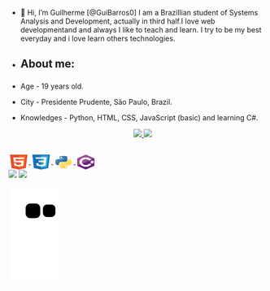 - 🚀 Hi, I’m Guilherme [@GuiBarros0]
I am a Brazillian student of Systems Analysis and Development, actually in third half.I love web developmentand and always
I like to teach and learn. I try to be my best everyday and i love learn others technologies.
- ## About me: <h3>
- Age - 19 years old.
- City - Presidente Prudente, São Paulo, Brazil.
- Knowledges - Python, HTML, CSS, JavaScript (basic) and learning C#.
  
  <div align="center">
  <a href="https://github.com/GuiBarros0">
  <img height="180em" src="https://github-readme-stats.vercel.app/api?username=GuiBarros0&show_icons=true&theme=dracula&include_all_commits=true&count_private=true"/>
  <img height="180em" src="https://github-readme-stats.vercel.app/api/top-langs/?username=GuiBarros0&layout=compact&langs_count=7&theme=dracula"/>
</div>

 <div style="display: inline_block"><br>
  <img align="center" alt="Rafa-HTML" height="30" width="40" src="https://raw.githubusercontent.com/devicons/devicon/master/icons/html5/html5-original.svg">
  <img align="center" alt="Rafa-CSS" height="30" width="40" src="https://raw.githubusercontent.com/devicons/devicon/master/icons/css3/css3-original.svg">
  <img align="center" alt="Rafa-Python" height="30" width="40" src="https://raw.githubusercontent.com/devicons/devicon/master/icons/python/python-original.svg">
  <img align="center" alt="Rafa-Csharp" height="30" width="40" src="https://raw.githubusercontent.com/devicons/devicon/master/icons/csharp/csharp-original.svg">
</div>
    
<div> 
  <a href = "mailto:guisanches35@gmail.com"><img src="https://img.shields.io/badge/-Gmail-%23333?style=for-the-badge&logo=gmail&logoColor=white" target="_blank"></a>
  <a href="https://www.linkedin.com/in/guilherme-barros-43bb38218/" target="_blank"><img src="https://img.shields.io/badge/-LinkedIn-%230077B5?style=for-the-badge&logo=linkedin&logoColor=white" target="_blank"></a> 
 
  ![Snake animation](https://github.com/rafaballerini/rafaballerini/blob/output/github-contribution-grid-snake.svg)
 
</div>
<!---
GuiBarros0/GuiBarros0 is a ✨ special ✨ repository because its `README.md` (this file) appears on your GitHub profile.
You can click the Preview link to take a look at your changes.
--->
